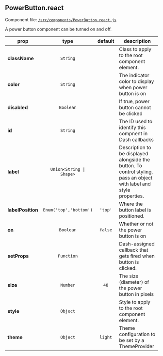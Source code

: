 
## PowerButton.react

Component file: [`/src/components/PowerButton.react.js`](/src/components/PowerButton.react.js)

A power button component can be
turned on and off.

prop | type | default | description
---- | :----: | :-------: | -----------
**className** | `String` |  | Class to apply to the root component element.
**color** | `String` |  | The indicator color to display when power button is on
**disabled** | `Boolean` |  | If true, power button cannot be clicked
**id** | `String` |  | The ID used to identify this compnent in Dash callbacks
**label** | `Union<String \| Shape>` |  | Description to be displayed alongside the button. To control styling, pass an object with label and style properties.
**labelPosition** | `Enum('top','bottom')` | `'top'` | Where the button label is positioned.
**on** | `Boolean` | `false` | Whether or not the power button is on
**setProps** | `Function` |  | Dash-assigned callback that gets fired when button is clicked.
**size** | `Number` | `48` | The size (diameter) of the power button in pixels
**style** | `Object` |  | Style to apply to the root component element.
**theme** | `Object` | `light` | Theme configuration to be set by a ThemeProvider
